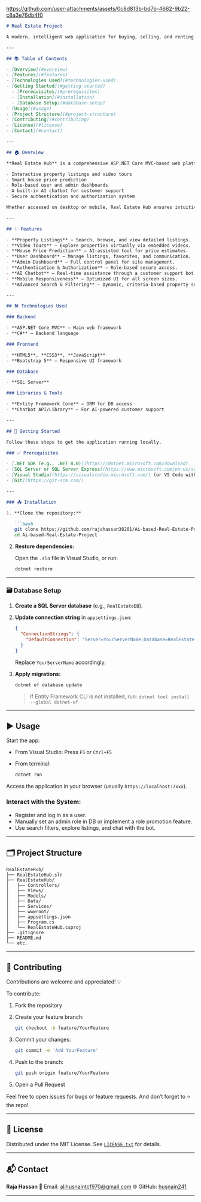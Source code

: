 
https://github.com/user-attachments/assets/0c8d813b-bd7b-4662-9b22-c8a3e76db4f0



````markdown
# Real Estate Project

A modern, intelligent web application for buying, selling, and renting properties—powered by ASP.NET Core MVC.

---

## 📚 Table of Contents

- [Overview](#overview)
- [Features](#features)
- [Technologies Used](#technologies-used)
- [Getting Started](#getting-started)
  - [Prerequisites](#prerequisites)
  - [Installation](#installation)
  - [Database Setup](#database-setup)
- [Usage](#usage)
- [Project Structure](#project-structure)
- [Contributing](#contributing)
- [License](#license)
- [Contact](#contact)

---

## 🏠 Overview

**Real Estate Hub** is a comprehensive ASP.NET Core MVC-based web platform designed to streamline property transactions—buying, selling, or renting. It delivers a feature-rich and responsive user experience that includes:

- Interactive property listings and video tours
- Smart house price prediction
- Role-based user and admin dashboards
- A built-in AI chatbot for customer support
- Secure authentication and authorization system

Whether accessed on desktop or mobile, Real Estate Hub ensures intuitive and seamless interaction.

---

## ✨ Features

- **Property Listings** – Search, browse, and view detailed listings.
- **Video Tours** – Explore properties virtually via embedded videos.
- **House Price Prediction** – AI-assisted tool for price estimates.
- **User Dashboard** – Manage listings, favorites, and communication.
- **Admin Dashboard** – Full control panel for site management.
- **Authentication & Authorization** – Role-based secure access.
- **AI Chatbot** – Real-time assistance through a customer support bot.
- **Mobile Responsiveness** – Optimized UI for all screen sizes.
- **Advanced Search & Filtering** – Dynamic, criteria-based property search.

---

## 🛠 Technologies Used

### Backend

- **ASP.NET Core MVC** – Main web framework
- **C#** – Backend language

### Frontend

- **HTML5**, **CSS3**, **JavaScript**
- **Bootstrap 5** – Responsive UI framework

### Database

- **SQL Server**

### Libraries & Tools

- **Entity Framework Core** – ORM for DB access
- **Chatbot API/Library** – For AI-powered customer support

---

## 🚀 Getting Started

Follow these steps to get the application running locally.

### ✅ Prerequisites

- [.NET SDK (e.g., .NET 8.0)](https://dotnet.microsoft.com/download)
- [SQL Server or SQL Server Express](https://www.microsoft.com/en-us/sql-server/sql-server-downloads)
- [Visual Studio](https://visualstudio.microsoft.com/) (or VS Code with C# extensions)
- [Git](https://git-scm.com/)

---

### 📥 Installation

1. **Clone the repository:**

   ```bash
   git clone https://github.com/rajahassan38201/Ai-based-Real-Estate-Project.git
   cd Ai-based-Real-Estate-Project
````

2. **Restore dependencies:**

   Open the `.sln` file in Visual Studio, or run:

   ```bash
   dotnet restore
   ```

---

### 🗃 Database Setup

1. **Create a SQL Server database** (e.g., `RealEstateDB`).

2. **Update connection string** in `appsettings.json`:

   ```json
   {
     "ConnectionStrings": {
       "DefaultConnection": "Server=YourServerName;Database=RealEstateDB;Trusted_Connection=True;MultipleActiveResultSets=true;TrustServerCertificate=True"
     }
   }
   ```

   Replace `YourServerName` accordingly.

3. **Apply migrations:**

   ```bash
   dotnet ef database update
   ```

   > If Entity Framework CLI is not installed, run:
   > `dotnet tool install --global dotnet-ef`

---

## ▶️ Usage

Start the app:

* From Visual Studio: Press `F5` or `Ctrl+F5`
* From terminal:

  ```bash
  dotnet run
  ```

Access the application in your browser (usually `https://localhost:7xxx`).

### Interact with the System:

* Register and log in as a user.
* Manually set an admin role in DB or implement a role promotion feature.
* Use search filters, explore listings, and chat with the bot.

---

## 🗂 Project Structure

```plaintext
RealEstateHub/
├── RealEstateHub.sln
├── RealEstateHub/
│   ├── Controllers/         
│   ├── Views/               
│   ├── Models/              
│   ├── Data/                
│   ├── Services/            
│   ├── wwwroot/             
│   ├── appsettings.json     
│   ├── Program.cs           
│   └── RealEstateHub.csproj 
├── .gitignore               
├── README.md                
└── etc.
```

---

## 🤝 Contributing

Contributions are welcome and appreciated! 💡

To contribute:

1. Fork the repository
2. Create your feature branch:

   ```bash
   git checkout -b feature/YourFeature
   ```
3. Commit your changes:

   ```bash
   git commit -m 'Add YourFeature'
   ```
4. Push to the branch:

   ```bash
   git push origin feature/YourFeature
   ```
5. Open a Pull Request

Feel free to open issues for bugs or feature requests. And don’t forget to ⭐ the repo!

---

## 📄 License

Distributed under the MIT License. See [`LICENSE.txt`](./LICENSE.txt) for details.

---

## 📬 Contact

**Raja Hassan**
📧 Email: [alihusnaintcf970@gmail.com](mailto:alihusnaintcf970@gmail.com)
🌐 GitHub: [husnain241](https://github.com/husnain241)

---


